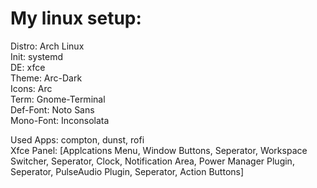 # My linux setup:

Distro:       Arch Linux  
Init:         systemd  
DE:           xfce  
Theme:        Arc-Dark  
Icons:        Arc  
Term:         Gnome-Terminal  
Def-Font:     Noto Sans  
Mono-Font:    Inconsolata  
  
  
Used Apps: compton, dunst, rofi  
Xfce Panel: [Applcations Menu, Window Buttons, Seperator, Workspace Switcher, Seperator, Clock, Notification Area, Power Manager Plugin, Seperator, PulseAudio Plugin, Seperator, Action Buttons]
